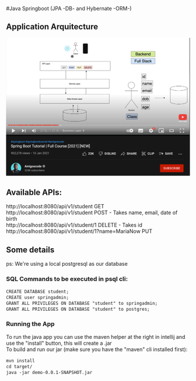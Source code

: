 #Java Springboot (JPA -DB- and Hybernate -ORM-)

## Application Arquitecture
![ScreenShot](/springboot-simple-api/img/architecture.png)

## Available APIs:
http://localhost:8080/api/v1/student GET <br>
http://localhost:8080/api/v1/student POST - Takes name, email, date of birth <br>
http://localhost:8080/api/v1/student/1 DELETE - Takes id <br>
http://localhost:8080/api/v1/student/1?name=MariaNow PUT <br>

## Some details
ps: We're using a local postgresql as our database
### SQL Commands to be executed in psql cli:
```
CREATE DATABASE student;
CREATE user springadmin;
GRANT ALL PRIVILEGES ON DATABASE "student" to springadmin;
GRANT ALL PRIVILEGES ON DATABASE "student" to postgres;
```

### Running the App
To run the java app you can use the maven helper at the right in intellij and use the "install" button, this will create a .jar <br>
To build and run our jar (make sure you have the "maven" cli installed first):
```
mvn install
cd target/
java -jar demo-0.0.1-SNAPSHOT.jar
```

